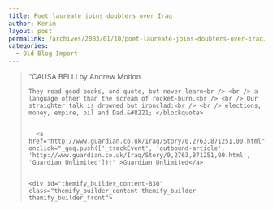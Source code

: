 ```yaml
---
title: Poet laureate joins doubters over Iraq
author: Kerim
layout: post
permalink: /archives/2003/01/10/poet-laureate-joins-doubters-over-iraq/
categories:
  - Old Blog Import
---
```


>   &#8220;CAUSA BELLI by Andrew Motion 
>   
>   
>     They read good books, and quote, but never learn<br /> <br /> a language other than the scream of rocket-burn.<br /> <br /> Our straighter talk is drowned but ironclad:<br /> <br /> elections, money, empire, oil and Dad.&#8221; </blockquote> 
>     
>     
>       <a href="http://www.guardian.co.uk/Iraq/Story/0,2763,871251,00.html" onclick="_gaq.push(['_trackEvent', 'outbound-article', 'http://www.guardian.co.uk/Iraq/Story/0,2763,871251,00.html', 'Guardian Unlimited']);" >Guardian Unlimited</a>
>     
>     
>     <div id="themify_builder_content-830" class="themify_builder_content themify_builder themify_builder_front">
>
>     
>     
>    